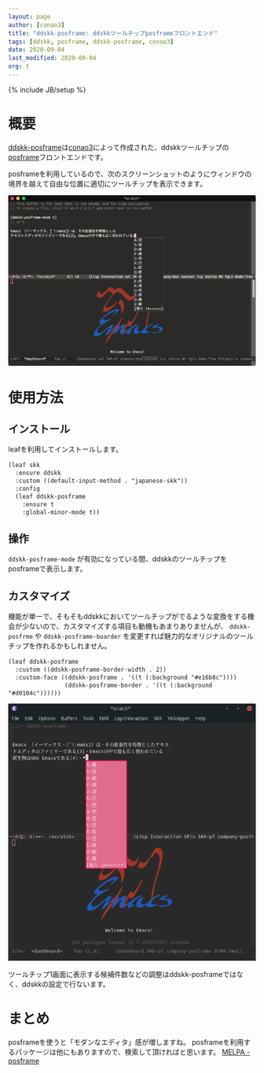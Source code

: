 ```yaml
---
layout: page
author: [conao3]
title: "ddskk-posframe: ddskkツールチップposframeフロントエンド"
tags: [ddskk, posframe, ddskk-posframe, conao3]
date: 2020-09-04
last_modified: 2020-09-04
org: t
---
```

{% include JB/setup %}

# 概要

[ddskk-posframe](https://github.com/conao3/ddskk-posframe.el/)は[conao3](https://github.com/conao3/)によって作成された、ddskkツールチップの[posframe](https://github.com/tumashu/posframe)フロントエンドです。

posframeを利用しているので、次のスクリーンショットのようにウィンドウの境界を越えて自由な位置に適切にツールチップを表示できます。

![img](../images/fdd892b1-45c2-41bc-83eb-a8639d8d4e59.png)


# 使用方法


## インストール

leafを利用してインストールします。

```emacs-lisp
(leaf skk
  :ensure ddskk
  :custom ((default-input-method . "japanese-skk"))
  :config
  (leaf ddskk-posframe
    :ensure t
    :global-minor-mode t))
```


## 操作

`ddskk-posframe-mode` が有効になっている間、ddskkのツールチップをposframeで表示します。


## カスタマイズ

機能が単一で、そもそもddskkにおいてツールチップがでるような変換をする機会が少ないので、カスタマイズする項目も動機もあまりありませんが、 `ddskk-posfrme` や `ddskk-posframe-boarder` を変更すれば魅力的なオリジナルのツールチップを作れるかもしれません。

```emacs-lisp
(leaf ddskk-posframe
  :custom ((ddskk-posframe-border-width . 2))
  :custom-face ((ddskk-posframe . '((t (:background "#e16b8c"))))
                (ddskk-posframe-border . '((t (:background "#d0104c"))))))
```

![img](../images/b914717c-db73-405e-8cdb-c8a3e0ab97b1.png)

ツールチップ1画面に表示する候補件数などの調整はddskk-posframeではなく、ddskkの設定で行ないます。


# まとめ

posframeを使うと「モダンなエディタ」感が増しますね。 posframeを利用するパッケージは他にもありますので、検索して頂ければと思います。 [MELPA - posframe](https://melpa.org/#/?q=posframe)

<!--
This file is generated from org file.
Please edit that org source instead of this file.

;; Local Variables:
;; buffer-read-only: t
;; End:
-->
